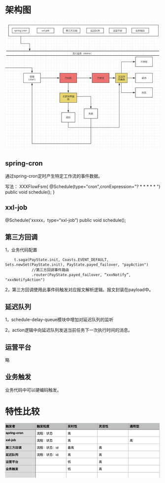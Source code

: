 # 架构图
![img_29.png](img_29.png)


## spring-cron 
通过spring-cron定时产生特定工作流的事件数据。

写法：
XXXFlowFsm{
@Schedule(type="cron",cronExpression="? * * * * * ")
public void schedule();
}

## xxl-job

@Schedule('xxxxx，type=“xxl-job”)
public void schedule();


## 第三方回调

1，业务代码配置

        t.saga(PayState.init, Coasts.EVENT_DEFAULT, Sets.newSet(PayState.init), PayState.payed_failover, "payAction")
                //第三方回调事件路由
                .router(PayState.payed_failover, “xxxNotify”, "xxxNotifyAction")

2，第三方回调使用此事件码触发对应报文解析逻辑。报文封装在payload中。


## 延迟队列

1，schedule-delay-queue模块中增加对延迟队列的监听

2，action逻辑中向延迟队列发送当前任务下一次执行时间的消息。




## 运营平台

略


## 业务触发

业务代码中可以硬编码触发。


# 特性比较


![img_30.png](img_30.png)


